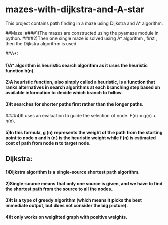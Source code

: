 # mazes-with-dijkstra-and-A-star
This project contains path finding in a maze using Dijkstra and A* algorithm.

##Maze: 
####1)The mazes are constructed using the pyamaze module in python. 
####2)Then one single maze is solved using A* algorithm , first , then the Dijkstra algorithm is used.

##A*: 
#### 1)A* algorithm is heuristic search algorithm as it uses the heuristic function h(n). 
#### 2)A heuristic function, also simply called a heuristic, is a function that ranks alternatives in search algorithms at each branching step based on available information to decide which branch to follow.
#### 3)It searches for shorter paths first rather than the longer paths.
####4)It uses an evaluation to guide the selection of node. F(n) = g(n) + h(n).
#### 5)In this formula, g (n) represents the weight of the path from the starting point to node n and h (n) is the heuristic weight while f (n) is estimated cost of path from node n to target node.

## Dijkstra:
#### 1)Dijkstra algorithm is a single-source shortest path algorithm. 
#### 2)Single-source means that only one source is given, and we have to find the shortest path from the source to all the nodes.
#### 3)It is a type of greedy algorithm (which means it picks the best immediate output, but does not consider the big picture).
#### 4)It only works on weighted graph with positive weights.
